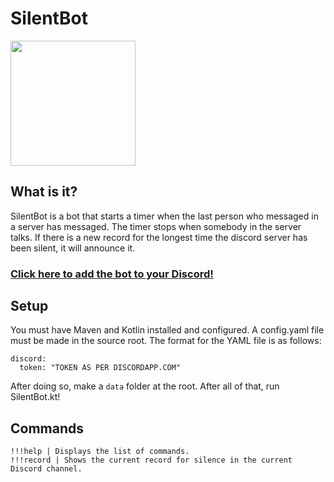 # SilentBot
<p><img src="https://i.imgur.com/uEmGPsr.png" width="200" height="200" /></img></p>

## What is it?
SilentBot is a bot that starts a timer when the last person who messaged in a server has messaged. The timer stops when somebody in the server talks. If there is a new record for the longest time the discord server has been silent, it will announce it.

### [Click here to add the bot to your Discord!](https://tinyurl.com/AddSilentBot)

## Setup
You must have Maven and Kotlin installed and configured. A config.yaml file must be made in the source root. The format for the YAML file is as follows:
```
discord:
  token: "TOKEN AS PER DISCORDAPP.COM"
```
After doing so, make a `data` folder at the root. After all of that, run SilentBot.kt!

## Commands
```
!!!help | Displays the list of commands.
!!!record | Shows the current record for silence in the current Discord channel.
```